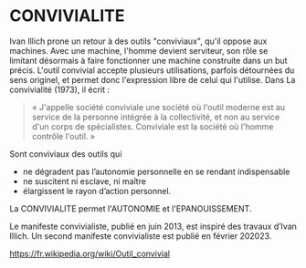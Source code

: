 # CONVIVIALITE

Ivan Illich prone un retour à des outils "conviviaux", qu'il oppose aux machines.  Avec une machine, l'homme devient serviteur, son rôle se limitant désormais à faire fonctionner une machine construite dans un but précis. L'outil convivial accepte plusieurs utilisations, parfois détournées du sens originel, et permet donc l'expression libre de celui qui l'utilise. Dans La convivialité (1973), il écrit :

> « J'appelle société conviviale une société où l'outil moderne est au service de la personne intégrée à la collectivité, et non au service d'un corps de spécialistes. Conviviale est la société où l'homme contrôle l'outil. »

Sont conviviaux des outils qui
- ne dégradent pas l’autonomie personnelle en se rendant indispensable
- ne suscitent ni esclave, ni maître
- élargissent le rayon d’action personnel.

La CONVIVIALITE permet l'AUTONOMIE et l'EPANOUISSEMENT.

Le manifeste convivialiste, publié en juin 2013, est inspiré des travaux d’Ivan Illich. Un second manifeste convivialiste est publié en février 202023. 

https://fr.wikipedia.org/wiki/Outil_convivial

